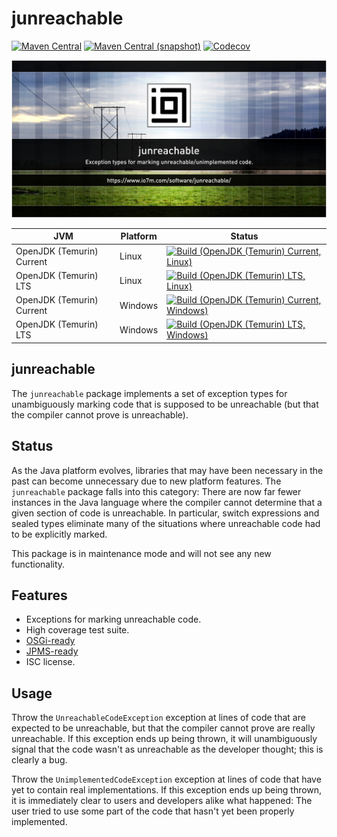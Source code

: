 junreachable
===

[![Maven Central](https://img.shields.io/maven-central/v/com.io7m.junreachable/com.io7m.junreachable.svg?style=flat-square)](http://search.maven.org/#search%7Cga%7C1%7Cg%3A%22com.io7m.junreachable%22)
[![Maven Central (snapshot)](https://img.shields.io/nexus/s/com.io7m.junreachable/com.io7m.junreachable?server=https%3A%2F%2Fs01.oss.sonatype.org&style=flat-square)](https://s01.oss.sonatype.org/content/repositories/snapshots/com/io7m/junreachable/)
[![Codecov](https://img.shields.io/codecov/c/github/io7m-com/junreachable.svg?style=flat-square)](https://codecov.io/gh/io7m-com/junreachable)

![com.io7m.junreachable](./src/site/resources/junreachable.jpg?raw=true)

| JVM | Platform | Status |
|-----|----------|--------|
| OpenJDK (Temurin) Current | Linux | [![Build (OpenJDK (Temurin) Current, Linux)](https://img.shields.io/github/actions/workflow/status/io7m-com/junreachable/main.linux.temurin.current.yml)](https://www.github.com/io7m-com/junreachable/actions?query=workflow%3Amain.linux.temurin.current)|
| OpenJDK (Temurin) LTS | Linux | [![Build (OpenJDK (Temurin) LTS, Linux)](https://img.shields.io/github/actions/workflow/status/io7m-com/junreachable/main.linux.temurin.lts.yml)](https://www.github.com/io7m-com/junreachable/actions?query=workflow%3Amain.linux.temurin.lts)|
| OpenJDK (Temurin) Current | Windows | [![Build (OpenJDK (Temurin) Current, Windows)](https://img.shields.io/github/actions/workflow/status/io7m-com/junreachable/main.windows.temurin.current.yml)](https://www.github.com/io7m-com/junreachable/actions?query=workflow%3Amain.windows.temurin.current)|
| OpenJDK (Temurin) LTS | Windows | [![Build (OpenJDK (Temurin) LTS, Windows)](https://img.shields.io/github/actions/workflow/status/io7m-com/junreachable/main.windows.temurin.lts.yml)](https://www.github.com/io7m-com/junreachable/actions?query=workflow%3Amain.windows.temurin.lts)|

## junreachable

The `junreachable` package implements a set of exception types for
unambiguously marking code that is supposed to be unreachable (but that the
compiler cannot prove is unreachable).

## Status

As the Java platform evolves, libraries that may have been necessary in the
past can become unnecessary due to new platform features. The `junreachable`
package falls into this category: There are now far fewer instances in the
Java language where the compiler cannot determine that a given section of
code is unreachable. In particular, switch expressions and sealed types
eliminate many of the situations where unreachable code had to be explicitly
marked.

This package is in maintenance mode and will not see any new functionality.

## Features

* Exceptions for marking unreachable code.
* High coverage test suite.
* [OSGi-ready](https://www.osgi.org/)
* [JPMS-ready](https://en.wikipedia.org/wiki/Java_Platform_Module_System)
* ISC license.

## Usage

Throw the `UnreachableCodeException` exception at lines of code that are
expected to be unreachable, but that the compiler cannot prove are really
unreachable. If this exception ends up being thrown, it will unambiguously
signal that the code wasn't as unreachable as the developer thought; this
is clearly a bug.

Throw the `UnimplementedCodeException` exception at lines of code that have
yet to contain real implementations. If this exception ends up being thrown,
it is immediately clear to users and developers alike what happened: The user
tried to use some part of the code that hasn't yet been properly implemented.

